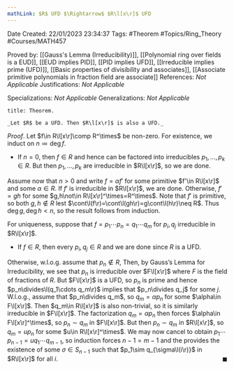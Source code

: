 ```yaml
---
mathLink: $R$ UFD $\Rightarrow$ $R\l[x\r]$ UFD
---
```


<div class="topSpace"></div>

Date Created: 22/01/2023 23:34:37
Tags: #Theorem #Topics/Ring_Theory #Courses/MATH457

Proved by: [[Gauss's Lemma (Irreducibility)]], [[Polynomial ring over fields is a EUD]], [[EUD implies PID]], [[PID implies UFD]], [[Irreducible implies prime (UFD)]], [[Basic properties of divisibility and associates]], [[Associate primitive polynomials in fraction field are associate]]
References: _Not Applicable_
Justifications: _Not Applicable_

Specializations: _Not Applicable_
Generalizations: _Not Applicable_

``` ad-Theorem
title: Theorem.

_Let $R$ be a UFD. Then $R\l[x\r]$ is also a UFD._

```

_Proof_. Let $f\in R\l[x\r]\comp R^\times$ be non-zero. For existence, we induct on $n\coloneqq\deg f$.
* If $n=0$, then $f\in R$ and hence can be factored into irreducibles $p_1,\dots,p_k\in R$. But then $p_1,\dots,p_k$ are irreducible in $R\l[x\r]$, so we are done.

Assume now that $n>0$ and write $f=\alpha f'$ for some primitive $f'\in R\l[x\r]$ and some $\alpha\in R$. If $f'$ is irreducible in $R\l[x\r]$, we are done. Otherwise, $f'=gh$ for some $g,h\not\in R\l[x\r]^\times=R^\times$. Note that $f'$ is primitive, so both $g,h\not\in R$ lest $\cont\l(f\r)=\cont\l(gh\r)=g\cont\l(h\r)\neq R$. Thus $\deg g,\deg h<n$, so the result follows from induction.

For uniqueness, suppose that $f=p_1\cdots p_n=q_1\cdots q_m$ for $p_i,q_j$ irreducible in $R\l[x\r]$.
* If $f\in R$, then every $p_i,q_j\in R$ and we are done since $R$ is a UFD.

Otherwise, w.l.o.g. assume that $p_n\not\in R$, Then, by Gauss$\textrm{'}$s Lemma for Irreducibility, we see that $p_n$ is irreducible over $F\l[x\r]$ where $F$ is the field of fractions of $R$. But $F\l[x\r]$ is a UFD, so $p_n$ is prime and hence $p_n\divides\l(q_1\cdots q_m\r)$ implies that $p_n\divides q_j$ for some $j$. W.l.o.g., assume that $p_n\divides q_m$, so $q_m=\alpha p_n$ for some $\alpha\in F\l[x\r]$. Then $q_m\in R\l[x\r]$ is also non-trivial, so it is similarly irreducible in $F\l[x\r]$. The factorization $q_m=\alpha p_n$ then forces $\alpha\in F\l[x\r]^\times$, so $p_n\sim q_m$ in $F\l[x\r]$. But then $p_n\sim q_m$ in $R\l[x\r]$, so $q_m=up_n$ for some $u\in R\l[x\r]^\times$. We may now cancel to obtain $p_1\cdots p_{n-1}=uq_1\cdots q_{m-1}$, so induction forces $n-1=m-1$ and the provides the existence of some $\sigma\in S_{n-1}$ such that $p_1\sim q_{\sigma\l(i\r)}$ in $R\l[x\r]$ for all $i$.<span style="float:right;">$\blacksquare$</span>
